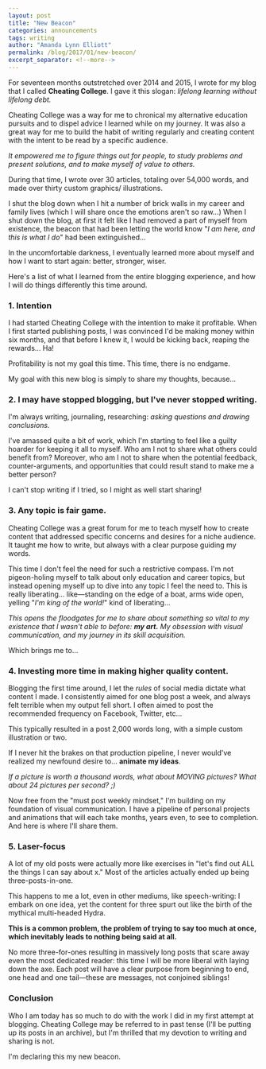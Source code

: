 ```yaml
---
layout: post
title: "New Beacon"
categories: announcements
tags: writing
author: "Amanda Lynn Elliott"
permalink: /blog/2017/01/new-beacon/
excerpt_separator: <!--more-->
---
```


For seventeen months outstretched over 2014 and 2015, I wrote for my blog that I called **Cheating College**. I gave it this slogan: *lifelong learning without lifelong debt.*

Cheating College was a way for me to chronical my alternative education pursuits and to dispel advice I learned while on my journey. It was also a great way for me to build the habit of writing regularly and creating content with the intent to be read by a specific audience. 

*It empowered me to figure things out for people, to study problems and present solutions, and to make myself of value to others.*

During that time, I wrote over 30 articles, totaling over 54,000 words, and made over thirty custom graphics/ illustrations.

I shut the blog down when I hit a number of brick walls in my career and family lives (which I will share once the emotions aren't so raw...) When I shut down the blog, at first it felt like I had removed a part of myself from existence, the beacon that had been letting the world know "*I am here, and this is what I do*" had been extinguished...

In the uncomfortable darkness, I eventually learned more about myself and how I want to start again: better, stronger, wiser.

Here's a list of what I learned from the entire blogging experience, and how I will do things differently this time around.
<!--more-->

### 1. Intention

I had started Cheating College with the intention to make it profitable. When I first started publishing posts, I was convinced I'd be making money within six months, and that before I knew it, I would be kicking back, reaping the rewards… Ha!

Profitability is not my goal this time. This time, there is no endgame.

My goal with this new blog is simply to share my thoughts, because…

### 2. I may have stopped blogging, but I've never stopped writing.

I'm always writing, journaling, researching: *asking questions and drawing conclusions.*

I've amassed quite a bit of work, which I'm starting to feel like a guilty hoarder for keeping it all to myself. Who am I not to share what others could benefit from? Moreover, who am I not to share when the potential feedback, counter-arguments, and opportunities that could result stand to make me a better person?

I can't stop writing if I tried, so I might as well start sharing!

### 3. Any topic is fair game.

Cheating College was a great forum for me to teach myself how to create content that addressed specific concerns and desires for a niche audience. It taught me how to write, but always with a clear purpose guiding my words.

This time I don't feel the need for such a restrictive compass. I'm not pigeon-holing myself to talk about only education and career topics, but instead opening myself up to dive into any topic I feel the need to. This is really liberating… like—standing on the edge of a boat, arms wide open, yelling "*I'm king of the world!*" kind of liberating…

*This opens the floodgates for me to share about something so vital to my existence that I wasn't able to before: **my art.** My obsession with visual communication, and my journey in its skill acquisition.*

Which brings me to…

### 4. Investing more time in making higher quality content.

Blogging the first time around, I let the *rules* of social media dictate what content I made. I consistently aimed for one blog post a week, and always felt terrible when my output fell short. I often aimed to post the recommended frequency on Facebook, Twitter, etc…

This typically resulted in a post 2,000 words long, with a simple custom illustration or two.

If I never hit the brakes on that production pipeline, I never would've realized my newfound desire to… **animate my ideas**.

*If a picture is worth a thousand words, what about MOVING pictures? What about 24 pictures per second? ;)*

Now free from the "must post weekly mindset," I'm building on my foundation of visual communication. I have a pipeline of personal projects and animations that will each take months, years even, to see to completion. And here is where I'll share them.

### 5. Laser-focus

A lot of my old posts were actually more like exercises in "let's find out ALL the things I can say about x." Most of the articles actually ended up being three-posts-in-one.

This happens to me a lot, even in other mediums, like speech-writing: I embark on one idea, yet the content for three spurt out like the birth of the mythical multi-headed Hydra.

**This is a common problem, the problem of trying to say too much at once, which inevitably leads to nothing being said at all.**

No more three-for-ones resulting in massively long posts that scare away even the most dedicated reader: this time I will be more liberal with laying down the axe. Each post will have a clear purpose from beginning to end, one head and one tail—these are messages, not conjoined siblings!

### Conclusion

Who I am today has so much to do with the work I did in my first attempt at blogging. Cheating College may be referred to in past tense (I'll be putting up its posts in an archive), but I'm thrilled that my devotion to writing and sharing is not.

I'm declaring this my new beacon.
